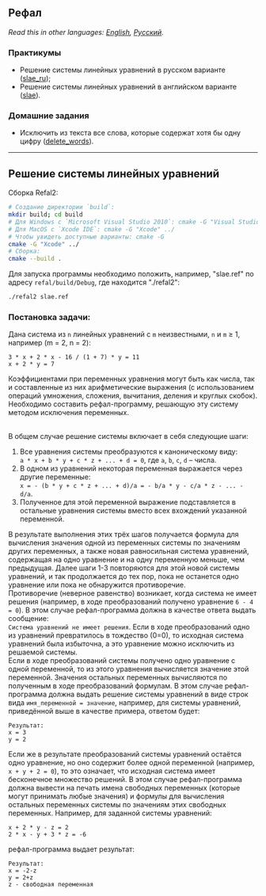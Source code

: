 ## Рефал

*Read this in other languages: [English](README.md), [Русский](README.ru.md).*

### Практикумы
- Решение системы линейных уравнений в русском варианте ([slae_ru](./slae_ru.ref));
- Решение системы линейных уравнений в английском варианте ([slae](./slae.ref)).

### Домашние задания
- Исключить из текста все слова, которые содержат хотя бы одну цифру ([delete_words](./delete_words.ref)).

---

## Решение системы линейных уравнений

Сборка Refal2:
```bash
# Создание директории `build`:
mkdir build; cd build
# Для Windows с `Microsoft Visual Studio 2010`: cmake -G "Visual Studio 10 2010" ../
# Для MacOS с `Xcode IDE`: cmake -G "Xcode" ../
# Чтобы увидеть доступные варианты: cmake -G
cmake -G "Xcode" ../
# Сборка:
cmake --build .
```

Для запуска программы необходимо положить, например, "slae.ref" по адресу `refal/build/Debug`, где находится "./refal2":
```bash
./refal2 slae.ref
```

### Постановка задачи:

Дана система из `n` линейных уравнений с `m` неизвестными, `n` и `m` ≥ 1, например (m = 2, n = 2):
```none
3 * x + 2 * x - 16 / (1 + 7) * y = 11
x + 2 * y = 7
```

Коэффициентами при переменных уравнения могут быть как числа, так и составленные из них арифметические выражения
(с использованием операций умножения, сложения, вычитания, деления и круглых скобок).<br>
Необходимо составить рефал-программу, решающую эту систему методом исключения переменных.<br><br>

В общем случае решение системы включает в себя следующие шаги:
1) Все уравнения системы преобразуются к каноническому виду:<br>`a * x + b * y + c * z + ... + d = 0`,
где `a`, `b`, `c`, `d` – числа.
2) В одном из уравнений некоторая переменная выражается через другие переменные:<br>
`x = - (b * y + c * z + ... + d)/a = - b/a * y - c/a * z - ... - d/a`.
3) Полученное для этой переменной выражение подставляется в остальные уравнения системы вместо всех вхождений указанной переменной.<br>

В результате выполнения этих трёх шагов получается формула для вычисления значения одной из переменных системы по значениям других переменных, 
а также новая равносильная система уравнений, содержащая на одно уравнение и на одну переменную меньше, чем предыдущая.
Далее шаги 1-3 повторяются для этой новой системы уравнений, и так продолжается до тех пор, пока не останется одно уравнение или
пока не обнаружится противоречие.<br>
Противоречие (неверное равенство) возникает, когда система не имеет решения (например, в ходе преобразований получено уравнение `6 - 4 = 0`).
В этом случае рефал-программа должна в качестве ответа выдать сообщение:<br>`Система уравнений не имеет решения`.
Если в ходе преобразований одно из уравнений превратилось в тождество (0=0), то исходная система уравнений была избыточна,
а это уравнение можно исключить из решаемой системы.<br>
Если в ходе преобразований системы получено одно уравнение с одной переменной, то из этого уравнения вычисляется значение этой переменной.
Значения остальных переменных вычисляются по полученным в ходе преобразований формулам. В этом случае рефал-программа должна выдать решение
системы уравнений в виде строк вида `имя_переменной = значение`, например, для системы уравнений, приведённой выше в качестве примера,
ответом будет:
```none
Результат:
x = 3
y = 2
```
Если же в результате преобразований системы уравнений остаётся одно уравнение, но оно содержит более одной переменной
(например, `x + y + 2 = 0`), то это означает, что исходная система имеет бесконечное множество решений. В этом случае рефал-программа должна
вывести на печать имена свободных переменных (которые могут принимать любые значения) и формулы для вычисления остальных переменных системы
по значениям этих свободных переменных. Например, для заданной системы уравнений:
```none
x + 2 * y - z = 2
2 * x - y + 3 * z = -6
```
рефал-программа выдает результат:
```none
Результат:
x = -2-z
y = 2+z
z - свободная переменная
```
